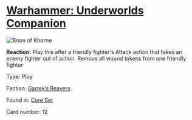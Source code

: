 # [Warhammer: Underworlds Companion](https://guidokessels.github.io/wh-underworlds)

  

![Boon of Khorne](https://warhammerunderworlds.com/wp-content/uploads/sites/6/2017/12/012_ENG-Boon-of-Khorne.png)

<b>Reaction:</b> Play this after a friendly fighter's Attack action that takes an enemy fighter out of action. Remove all wound tokens from one friendly fighter

Type: Ploy

Faction: [Garrek’s Reavers](https://guidokessels.github.io/wh-underworlds/factions/garreks-reavers)

Found in: [Core Set](https://guidokessels.github.io/wh-underworlds/locations/core-set)

Card number: 12
